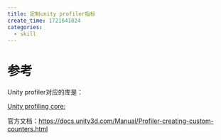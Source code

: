 ```yaml
---
title: 定制unity profiler指标
create_time: 1721641024
categories:
  - skill
---
```



# 参考

Unity profiler对应的库是：

[Unity profiling core:](https://docs.unity3d.com/Packages/com.unity.profiling.core@1.0/manual/index.html)

官方文档：https://docs.unity3d.com/Manual/Profiler-creating-custom-counters.html 

